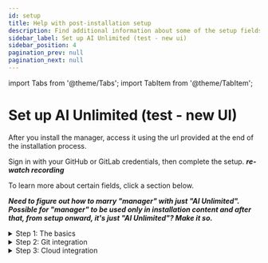 ```yaml
---
id: setup
title: Help with post-installation setup
description: Find additional information about some of the setup fields.
sidebar_label: Set up AI Unlimited (test - new ui)
sidebar_position: 4
pagination_prev: null
pagination_next: null
---
```



import Tabs from '@theme/Tabs';
import TabItem from '@theme/TabItem';


# Set up AI Unlimited (test - new UI)

After you install the manager, access it using the url provided at the end of the installation process.

Sign in with your GitHub or GitLab credentials, then complete the setup. ***re-watch recording***

To learn more about certain fields, click a section below. 

***Need to figure out how to marry "manager" with just "AI Unlimited". Possible for "manager" to be used only in installation content and after that, from setup onward, it's just "AI Unlimited"? Make it so.***

<details>

<summary>Step 1: The basics</summary>

**TLS**

Use [Transport Layer Security (TLS)](/docs/glossary.md#glo-tls) to secure connections to the AI Unlimited service and safeguard your data in transit.


**Certificates**

If you have a certificate issued by a trusted Certificate Authority (CA), you can provide it and its key. You'll be responsible for managing the certificate lifecycle, including renewal and validation. If you have specific requirements or need more control over your certificates, bringing your own is a good option.

Or use a Teradata system-generated certificate. It automatically renews before it expires.

</details>


<details>

<summary>Step 2: Git integration</summary>

**OAuth app**

An OAuth app allows a user to grant access to their account on one website or service to their account on another, without sharing their password. 

AI Unlimited uses your [OAuth app](/docs/advanced/git-requirements#oauth.md) to authorize access to your GitHub or GitLab account. This allows AI Unlimited to store user and project information there. 

Selecting **Authenticate** establishes the access and returns you to the setup. ***add something about how all users will be authenticated***

**Group access**

Something about Groups in general--tie group concept to repository concept and authorization (not authentication?) concept.

</details>


<details>

<summary>Step 3: Cloud integration</summary>

<Tabs>
<TabItem value="aws1" label="AWS">

**IAM role**

If AI Unlimited creates the [IAM role](https://docs.aws.amazon.com/IAM/latest/UserGuide/id_roles_create.html), it creates it for the AWS [cluster](/docs/glossary.md#glo-cluster) that deploys the engine&mdash;each time you deploy the engine. If your organization creates the role, it must be broad enough to include all the clusters that might deploy the engine. ***come back to this - in the doc, find the policy to which the UI refers ("create an IAM role using this policy")***

***Inbound security - Permission boundaries is new***

**Network type**

Public or Private refers to how AI Unlimited should communicate with the engine. The engine might have a public IP address, a private IP address, or both. Indicate the type of IP address to which AI Unlimited should connect. ***Is it determined by a cloud parm? Tell them where/when they chose it and where to see it?***

</TabItem>

<TabItem value="azure" label="Azure">

**Network type**

Public or private refers to how AI Unlimited should communicate with the engine. The engine might have a public IP address, a private IP address, or both. Indicate the type of IP address to which AI Unlimited should connect. ***Is it determined by a cloud parm? Tell them where/when they chose it and where to see it?***

</TabItem>
</Tabs>

</details>



